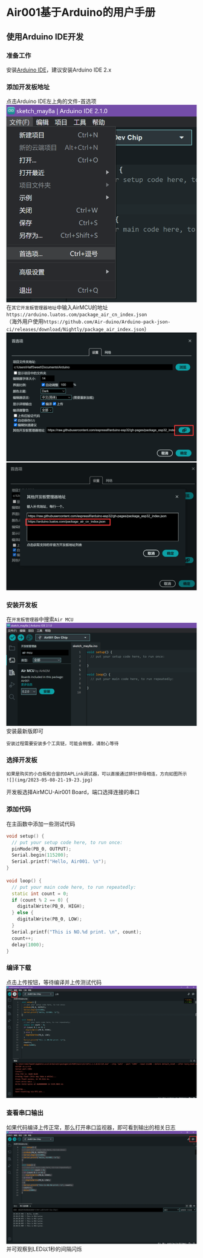 # Air001基于Arduino的用户手册

## 使用Arduino IDE开发
### 准备工作

安装[Arduino IDE](https://www.arduino.cc/en/software)，建议安装Arduino IDE 2.x

### 添加开发板地址
点击Arduino IDE左上角的文件-首选项
![](img/2023-05-08-23-12-46.png)
在`其它开发板管理器地址`中输入AirMCU的地址 `https://arduino.luatos.com/package_air_cn_index.json`  
（海外用户使用`https://github.com/Air-duino/Arduino-pack-json-ci/releases/download/Nightly/package_air_index.json`）
![](img/2023-05-08-23-13-35.png)
![](img/2023-05-08-23-16-50.png)

### 安装开发板
在`开发板管理器`中搜索`Air MCU`
![](img/2023-05-08-23-18-51.png)
安装最新版即可

```{note}
安装过程需要安装多个工具链，可能会稍慢，请耐心等待
```

### 选择开发板

```{note}
如果是购买的小白板和合宙的DAPLink调试器，可以直接通过排针排母相连，方向如图所示
![](img/2023-05-08-21-19-23.jpg)
```

开发板选择AirMCU-Air001 Board，端口选择连接的串口

### 添加代码
在主函数中添加一些测试代码

```cpp
void setup() {
  // put your setup code here, to run once:
  pinMode(PB_0, OUTPUT);
  Serial.begin(115200);
  Serial.printf("Hello, Air001. \n");
}

void loop() {
  // put your main code here, to run repeatedly:
  static int count = 0;
  if (count % 2 == 0) {
    digitalWrite(PB_0, HIGH);
  } else {
    digitalWrite(PB_0, LOW);
  }
  Serial.printf("This is NO.%d print. \n", count);
  count++;
  delay(1000);
}
```

### 编译下载
点击上传按钮，等待编译并上传测试代码
![](img/2023-05-08-23-29-24.png)

### 查看串口输出
如果代码编译上传正常，那么打开串口监视器，即可看到输出的相关日志
![](img/2023-05-08-23-30-57.png)
并可观察到LED以1秒的间隔闪烁
